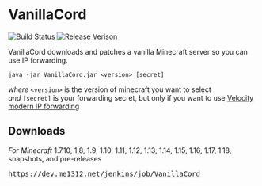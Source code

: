 # VanillaCord
[![Build Status](https://dev.me1312.net/jenkins/job/VanillaCord/job/master/badge/icon)](https://dev.me1312.net/jenkins/job/VanillaCord/job/master/)
[![Release Verison](https://img.shields.io/github/release/ME1312/VanillaCord/all.svg)](https://github.com/ME1312/VanillaCord/releases)<br>

VanillaCord downloads and patches a vanilla Minecraft server so you can use IP forwarding.
```
java -jar VanillaCord.jar <version> [secret]
```
*where* `<version>` is the version of minecraft you want to select<br>
*and* `[secret]` is your forwarding secret, but only if you want to use [Velocity modern IP forwarding](https://velocitypowered.com/wiki/deployment/security/)

## Downloads
*For Minecraft* 1.7.10, 1.8, 1.9, 1.10, 1.11, 1.12, 1.13, 1.14, 1.15, 1.16, 1.17, 1.18, snapshots, and pre-releases

<a href="https://dev.me1312.net/jenkins/job/VanillaCord/job/master">
<pre>https://dev.me1312.net/jenkins/job/VanillaCord</pre>
</a>
